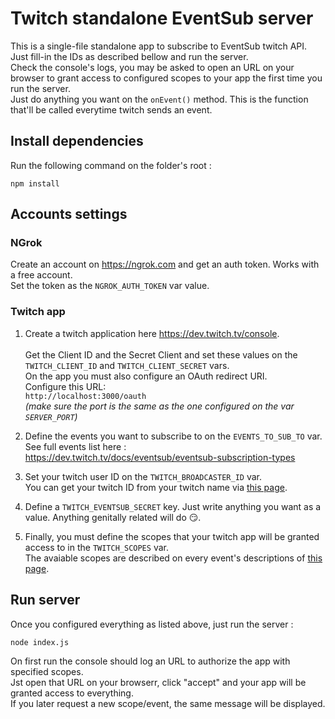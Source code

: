 # Twitch standalone EventSub server
This is a single-file standalone app to subscribe to EventSub twitch API.\
Just fill-in the IDs as described bellow and run the server.\
Check the console's logs, you may be asked to open an URL on your browser to grant access to configured scopes to your app the first time you run the server.\
Just do anything you want on the `onEvent()` method. This is the function that'll be called everytime twitch sends an event.

## Install dependencies
Run the following command on the folder's root :
```
npm install
```

## Accounts settings
### NGrok
Create an account on https://ngrok.com and get an auth token. Works with a free account.\
Set the token as the `NGROK_AUTH_TOKEN` var value.

### Twitch app
1. Create a twitch application here https://dev.twitch.tv/console. \
\
Get the Client ID and the Secret Client and set these values on the `TWITCH_CLIENT_ID` and `TWITCH_CLIENT_SECRET` vars.\
On the app you must also configure an OAuth redirect URI.\
Configure this URL:\
`http://localhost:3000/oauth`\
*(make sure the port is the same as the one configured on the var `SERVER_PORT`)*

2. Define the events you want to subscribe to on the `EVENTS_TO_SUB_TO` var.\
See full events list here :\
https://dev.twitch.tv/docs/eventsub/eventsub-subscription-types


3. Set your twitch user ID on the `TWITCH_BROADCASTER_ID` var.\
You can get your twitch ID from your twitch name via [this page](https://www.streamweasels.com/support/convert-twitch-username-to-user-id/).

4. Define a `TWITCH_EVENTSUB_SECRET` key. Just write anything you want as a value. Anything genitally related will do 😏.

5. Finally, you must define the scopes that your twitch app will be granted access to in the `TWITCH_SCOPES` var.\
The avaiable scopes are described on every event's descriptions of [this page](https://dev.twitch.tv/docs/eventsub/eventsub-subscription-types).

## Run server
Once you configured everything as listed above, just run the server :
```
node index.js
```

On first run the console should log an URL to authorize the app with specified scopes.\
Jst open that URL on your browserr, click "accept" and your app will be granted access to everything.\
If you later request a new scope/event, the same message will be displayed.
